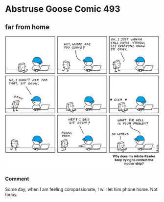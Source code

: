 # Abstruse Goose Comic 493
## far from home

![image](comics/homesick_reader.png)
### Comment
Some day, when I am feeling compassionate, I will let him phone home. Not today.
